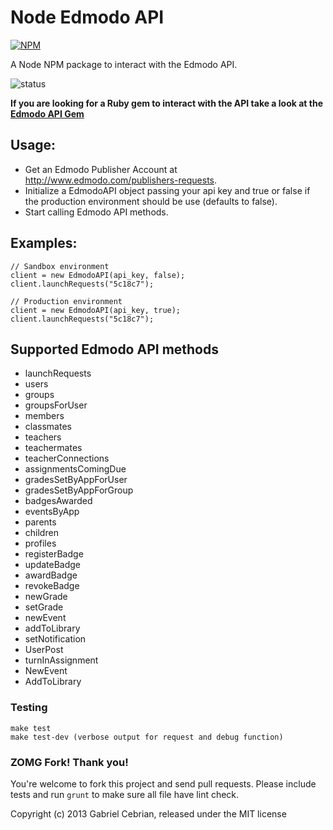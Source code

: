 Node Edmodo API
===========================

[![NPM](https://nodei.co/npm/node-edmodo-api.png)](https://nodei.co/npm/node-edmodo-api/)

A Node NPM package to interact with the Edmodo API.

![status](https://api.travis-ci.org/gabceb/node-edmodo-api.png?branch=master)

**If you are looking for a Ruby gem to interact with the API take a look at the [Edmodo API Gem](https://github.com/gabceb/edmodo-api)**

Usage:
-------

- Get an Edmodo Publisher Account at http://www.edmodo.com/publishers-requests.
- Initialize a EdmodoAPI object passing your api key and true or false if the production environment should be use (defaults to false).
- Start calling Edmodo API methods.

Examples:
----------
	// Sandbox environment
	client = new EdmodoAPI(api_key, false);
	client.launchRequests("5c18c7");

	// Production environment
	client = new EdmodoAPI(api_key, true);
	client.launchRequests("5c18c7");

Supported Edmodo API methods
---------

- launchRequests
- users
- groups
- groupsForUser
- members
- classmates
- teachers
- teachermates
- teacherConnections
- assignmentsComingDue
- gradesSetByAppForUser
- gradesSetByAppForGroup
- badgesAwarded
- eventsByApp
- parents
- children
- profiles
- registerBadge
- updateBadge
- awardBadge
- revokeBadge
- newGrade
- setGrade
- newEvent
- addToLibrary
- setNotification
- UserPost
- turnInAssignment
- NewEvent
- AddToLibrary

### Testing

```
make test 
make test-dev (verbose output for request and debug function)
```

### ZOMG Fork! Thank you!

You're welcome to fork this project and send pull requests. Please include tests and run `grunt` to make sure all file have lint check.

Copyright (c) 2013 Gabriel Cebrian, released under the MIT license
